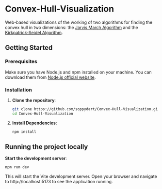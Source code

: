 # Convex-Hull-Visualization

Web-based visualizations of the working of two algorithms for finding the convex hull in two dimensions: the [Jarvis March Algorithm](https://en.wikipedia.org/wiki/Gift_wrapping_algorithm) and the [Kirkpatrick-Seidel Algorithm](https://graphics.stanford.edu/courses/cs268-16-fall/Notes/KirkSeidel.pdf).

## Getting Started

### Prerequisites

Make sure you have Node.js and npm installed on your machine. You can download them from [Node.js official website](https://nodejs.org/).

### Installation

1. **Clone the repository**:

   ```sh
   git clone https://github.com/soppydart/Convex-Hull-Visualization.git
   cd Convex-Hull-Visualization
   ```
2. **Install Dependencies**:
   ```sh
   npm install
   ```
## Running the project locally

 **Start the development server**:
   ```sh
   npm run dev
   ```
  This will start the Vite development server. Open your browser and navigate to http://localhost:5173 to see the application running.